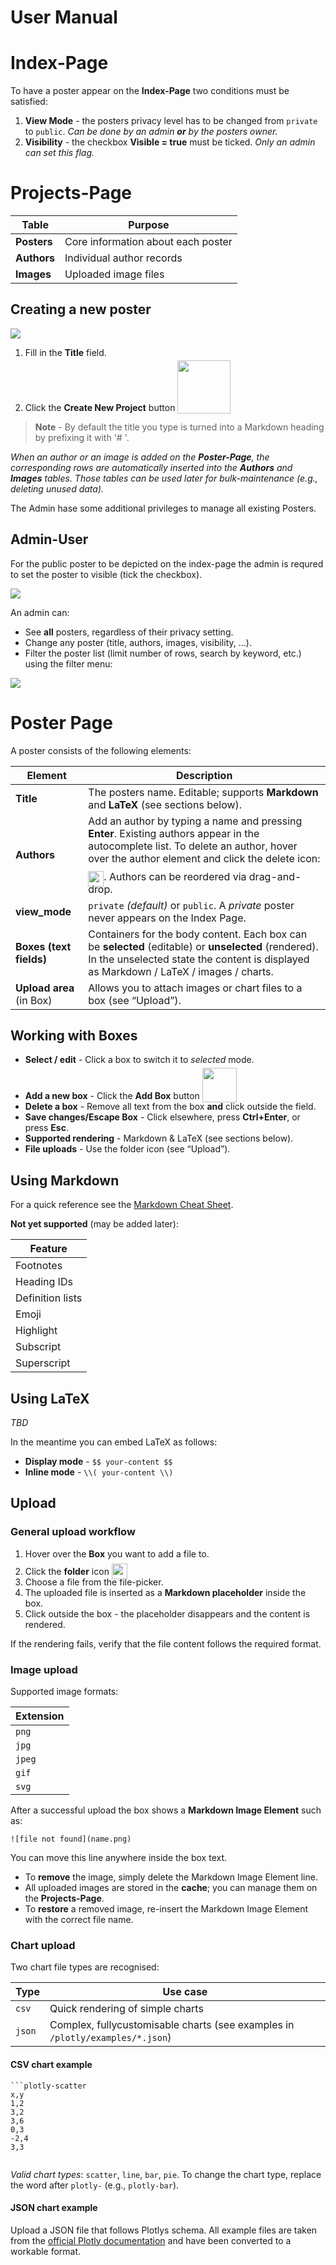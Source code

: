 # User Manual

# Index-Page

To have a poster appear on the **Index-Page** two conditions must be satisfied:

1. **View Mode** - the posters privacy level has to be changed from `private` to `public`.
   *Can be done by an admin **or** by the posters owner.*
2. **Visibility** - the checkbox **Visible = true** must be ticked.
   *Only an admin can set this flag.*

# Projects-Page

| Table   | Purpose |
|---------|--------|
| **Posters** | Core information about each poster |
| **Authors** | Individual author records |
| **Images**  | Uploaded image files |

## Creating a new poster

![](/documentation/img/projects_new.png)

1. Fill in the **Title** field.
2. Click the **Create New Project** button <img src="/documentation/img/create_new_project.png" width="85" style="position:relative; top:4px;">

> **Note** - By default the title you type is turned into a Markdown heading by prefixing it with '# '.

*When an author or an image is added on the **Poster-Page**, the corresponding rows are automatically inserted into the **Authors** and **Images** tables. Those tables can be used later for bulk-maintenance (e.g., deleting unused data).*

The Admin hase some additional privileges to manage all existing Posters.

## Admin-User
For the public poster to be depicted on the index-page the admin is requred to set the poster to visible (tick the checkbox).

![](/documentation/img/poster_visibility_small.png)

An admin can:

* See **all** posters, regardless of their privacy setting.
* Change any poster (title, authors, images, visibility, …).
* Filter the poster list (limit number of rows, search by keyword, etc.) using the filter menu:

![](/documentation/img/poster_filter_menu.png)

# Poster Page

A poster consists of the following elements:

| Element | Description |
|---------|-------------|
| **Title** | The posters name. Editable; supports **Markdown** and **LaTeX** (see sections below). |
| **Authors** | Add an author by typing a name and pressing **Enter**. Existing authors appear in the autocomplete list. To delete an author, hover over the author element and click the delete icon: <img src="/img/icons/Icons8_flat_delete_generic.svg" width="25" style="position:relative; top:10px;">. Authors can be reordered via drag-and-drop. |
| **view_mode** | `private` *(default)* or `public`. A *private* poster never appears on the Index Page. |
| **Boxes (text fields)** | Containers for the body content. Each box can be **selected** (editable) or **unselected** (rendered). In the unselected state the content is displayed as Markdown / LaTeX / images / charts. |
| **Upload area** (in Box) | Allows you to attach images or chart files to a box (see “Upload”). |

## Working with Boxes

* **Select / edit** - Click a box to switch it to *selected* mode.
* **Add a new box** - Click the **Add Box** button <img src="/documentation/img/add_box.png" width="55" style="position:relative; top:5px;">
* **Delete a box** - Remove all text from the box **and** click outside the field.
* **Save changes/Escape Box** - Click elsewhere, press **Ctrl+Enter**, or press **Esc**.
* **Supported rendering** - Markdown & LaTeX (see sections below).
* **File uploads** - Use the folder icon (see “Upload”).

## Using Markdown
<!-- ![Basic](documentation/img/markdown_basic.png) -->
<!-- ![Extended](documentation/img/markdown_extended.png) -->

For a quick reference see the [Markdown Cheat Sheet](https://www.markdownguide.org/cheat-sheet/).

**Not yet supported** (may be added later):

| Feature |
|---------|
| Footnotes |
| Heading IDs |
| Definition lists |
| Emoji |
| Highlight |
| Subscript |
| Superscript |

## Using LaTeX

*TBD*

In the meantime you can embed LaTeX as follows:

* **Display mode** - `$$ your-content $$`
* **Inline mode** - `\\( your-content \\)`

## Upload

### General upload workflow

1. Hover over the **Box** you want to add a file to.
2. Click the **folder** icon <img src="/img/icons/Icons8_flat_opened_folder.svg" width="25" style="position:relative; top:7px;">
3. Choose a file from the file-picker.
4. The uploaded file is inserted as a **Markdown placeholder** inside the box.
5. Click outside the box - the placeholder disappears and the content is rendered.

If the rendering fails, verify that the file content follows the required format.

### Image upload

Supported image formats:

| Extension |
|-----------|
| `png` |
| `jpg` |
| `jpeg` |
| `gif` |
| `svg` |

After a successful upload the box shows a **Markdown Image Element** such as:

```
![file not found](name.png)
```

You can move this line anywhere inside the box text.

* To **remove** the image, simply delete the Markdown Image Element line.
* All uploaded images are stored in the **cache**; you can manage them on the **Projects-Page**.
* To **restore** a removed image, re-insert the Markdown Image Element with the correct file name.

### Chart upload

Two chart file types are recognised:

| Type | Use case |
|------|----------|
| `csv` | Quick rendering of simple charts |
| `json` | Complex, fullycustomisable charts (see examples in `/plotly/examples/*.json`) |

#### CSV chart example

```csv
```plotly-scatter
x,y
1,2
3,2
3,6
0,3
-2,4
3,3
```
```
```

*Valid chart types*: `scatter`, `line`, `bar`, `pie`.
To change the chart type, replace the word after `plotly-` (e.g., `plotly-bar`).

#### JSON chart example

Upload a JSON file that follows Plotlys schema. All example files are taken from the [official Plotly documentation](https://plotly.com/javascript/plotly-fundamentals/) and have been converted to a workable format.

